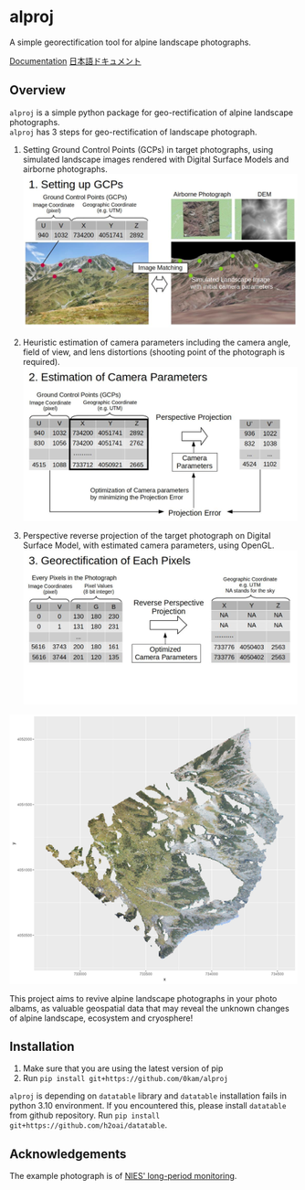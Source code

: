 # alproj
A simple georectification tool for alpine landscape photographs.

[Documentation](https://alproj.readthedocs.io/en/latest/index.html)
[日本語ドキュメント](https://green-light.netlify.app/posts/usage_of_alproj/)
## Overview
`alproj` is a simple python package for geo-rectification of alpine landscape photographs.   
`alproj` has 3 steps for geo-rectification of landscape photograph.  

1. Setting Ground Control Points (GCPs) in target photographs, using simulated landscape images rendered with Digital Surface Models and airborne photographs.
![](docs/_static/setting_up_gcps.jpg)

2. Heuristic estimation of camera parameters including the camera angle, field of view, and lens distortions (shooting point of the photograph is required).
![](docs/_static/estimation_of_camera_parameters.jpg)

3. Perspective reverse projection of the target photograph on Digital Surface Model, with estimated camera parameters, using OpenGL.
![](docs/_static/georectification.jpg)

![](docs/_static/ortholike.png)

This project aims to revive alpine landscape photographs in your photo albams, as valuable geospatial data that may reveal the unknown changes of alpine landscape, ecosystem and cryosphere!

## Installation
1. Make sure that you are using the latest version of pip
2. Run `pip install git+https://github.com/0kam/alproj`

`alproj` is depending on `datatable` library and `datatable` installation fails in python 3.10 environment. If you encountered this, please install `datatable` from github repository. 
Run `pip install git+https://github.com/h2oai/datatable`.

## Acknowledgements
The example photograph is of [NIES' long-period monitoring](https://db.cger.nies.go.jp/gem/ja/mountain/station.html?id=2).   